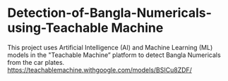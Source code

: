 # Detection-of-Bangla-Numericals-using-Teachable Machine
This project uses Artificial Intelligence (AI) and Machine Learning (ML) models in the "Teachable Machine” platform to detect Bangla Numericals from the car plates.
https://teachablemachine.withgoogle.com/models/BSICu8ZDF/
